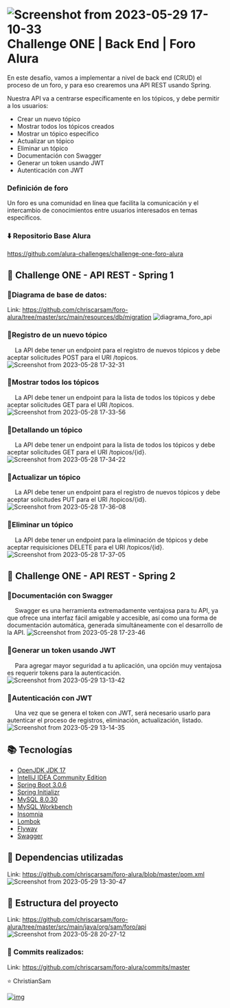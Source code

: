 # ![Screenshot from 2023-05-29 17-10-33](https://github.com/chriscarsam/foro-alura/assets/28877424/34b283cb-5bce-48e8-ab62-65397d51c846) Challenge ONE | Back End | Foro Alura


En este desafío, vamos a implementar a nivel de back end (CRUD) el proceso de un foro, y para eso crearemos una API REST usando Spring.

Nuestra API va a centrarse específicamente en los tópicos, y debe permitir a los usuarios:

* Crear un nuevo tópico
* Mostrar todos los tópicos creados
* Mostrar un tópico específico
* Actualizar un tópico
* Eliminar un tópico
* Documentación con Swagger
* Generar un token usando JWT
* Autenticación con JWT

### Definición de foro
Un foro es una comunidad en línea que facilita la comunicación y el intercambio de conocimientos entre usuarios interesados en temas específicos.

### ⬇️ Repositorio Base Alura
https://github.com/alura-challenges/challenge-one-foro-alura

## 📃 Challenge ONE - API REST - Spring 1

### 🔹Diagrama de base de datos:
Link: https://github.com/chriscarsam/foro-alura/tree/master/src/main/resources/db/migration
![diagrama_foro_api](https://github.com/chriscarsam/foro-alura/assets/28877424/6d761548-a16a-4977-b929-46ed8496ae15)

### 🔹Registro de un nuevo tópico
&emsp; La API debe tener un endpoint para el registro de nuevos tópicos y debe aceptar solicitudes POST para el URI /topicos.
![Screenshot from 2023-05-28 17-32-31](https://github.com/chriscarsam/foro-alura/assets/28877424/87688b0d-d0f1-48cb-a1fc-e3e26c5403aa)

### 🔹Mostrar todos los tópicos
&emsp; La API debe tener un endpoint para la lista de todos los tópicos y debe aceptar solicitudes GET para el URI /topicos.
![Screenshot from 2023-05-28 17-33-56](https://github.com/chriscarsam/foro-alura/assets/28877424/d64a1379-b843-49d0-9cba-9f3f7a45f67d)

### 🔹Detallando un tópico
&emsp; La API debe tener un endpoint para la lista de todos los tópicos y debe aceptar solicitudes GET para el URI /topicos/{id}.
![Screenshot from 2023-05-28 17-34-22](https://github.com/chriscarsam/foro-alura/assets/28877424/6e84c466-ab4f-4b8e-a6f9-895f9d7a946d)

### 🔹Actualizar un tópico
&emsp; La API debe tener un endpoint para el registro de nuevos tópicos y debe aceptar solicitudes PUT para el URI /topicos/{id}.
![Screenshot from 2023-05-28 17-36-08](https://github.com/chriscarsam/foro-alura/assets/28877424/349c199e-a02b-4fd1-86c5-112c39045087)

### 🔹Eliminar un tópico
&emsp; La API debe tener un endpoint para la eliminación de tópicos y debe aceptar requisiciones DELETE para el URI /topicos/{id}.
![Screenshot from 2023-05-28 17-37-05](https://github.com/chriscarsam/foro-alura/assets/28877424/cdda4335-3288-4bab-9b2c-4e4eaaaad92c)

## 📃 Challenge ONE - API REST - Spring 2
### 🔹Documentación con Swagger
&emsp; Swagger es una herramienta extremadamente ventajosa para tu API, ya que ofrece una interfaz fácil amigable y accesible, así como una forma de documentación automática, generada simultáneamente con el desarrollo de la API.
![Screenshot from 2023-05-28 17-23-46](https://github.com/chriscarsam/foro-alura/assets/28877424/7bce8329-10c0-4d7a-aea8-6a77c355f974)

### 🔹Generar un token usando JWT
&emsp; Para agregar mayor seguridad a tu aplicación, una opción muy ventajosa es requerir tokens para la autenticación. 
![Screenshot from 2023-05-29 13-13-42](https://github.com/chriscarsam/foro-alura/assets/28877424/91ccf37e-32c6-409b-aa82-27f36c4eeb6b)

### 🔹Autenticación con JWT
&emsp; Una vez que se genera el token con JWT, será necesario usarlo para autenticar el proceso de registros, eliminación, actualización, listado.
![Screenshot from 2023-05-29 13-14-35](https://github.com/chriscarsam/foro-alura/assets/28877424/423e80e1-d2b6-4380-8e88-cc72320d44d4)

## 📚 Tecnologías 
- [OpenJDK JDK 17](https://openjdk.org/projects/jdk/17/)
- [IntelliJ IDEA Community Edition](https://www.jetbrains.com/idea/download/#section=linux)
- [Spring Boot 3.0.6](https://docs.spring.io/spring-boot/docs/3.0.6/reference/html/)
- [Spring Initializr](https://start.spring.io)
- [MySQL 8.0.30](https://dev.mysql.com/downloads/mysql/)
- [MySQL Workbench](https://www.mysql.com/products/workbench/)
- [Insomnia](https://insomnia.rest/)
- [Lombok](https://www.baeldung.com/intro-to-project-lombok)
- [Flyway](https://www.baeldung.com/database-migrations-with-flyway)
- [Swagger](https://www.baeldung.com/spring-rest-openapi-documentation)

## 📝 Dependencias utilizadas
Link: https://github.com/chriscarsam/foro-alura/blob/master/pom.xml
![Screenshot from 2023-05-29 13-30-47](https://github.com/chriscarsam/foro-alura/assets/28877424/5499f44f-57ab-4695-a75c-d1510e3345d9)

## 📝 Estructura del proyecto
Link: https://github.com/chriscarsam/foro-alura/tree/master/src/main/java/org/sam/foro/api
![Screenshot from 2023-05-28 20-27-12](https://github.com/chriscarsam/foro-alura/assets/28877424/56bd8fd4-63fb-46c8-949b-77c6e4658553)

### 📝 Commits realizados:
Link: https://github.com/chriscarsam/foro-alura/commits/master

⭐ ChristianSam

[![img](https://camo.githubusercontent.com/c00f87aeebbec37f3ee0857cc4c20b21fefde8a96caf4744383ebfe44a47fe3f/68747470733a2f2f696d672e736869656c64732e696f2f62616467652f2d4c696e6b6564496e2d2532333030373742353f7374796c653d666f722d7468652d6261646765266c6f676f3d6c696e6b6564696e266c6f676f436f6c6f723d7768697465)](https://www.linkedin.com/in/christian-sambachi-491782174/)

